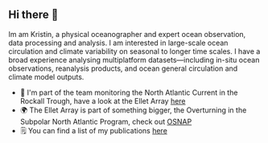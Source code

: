 ## Hi there 👋
Im am Kristin, a physical oceanographer and expert ocean observation, data processing and analysis. I am interested in large-scale ocean circulation and climate variability on seasonal to longer time scales. I have a broad experience analysing multiplatform datasets—including in-situ ocean observations, reanalysis products, and ocean general circulation and climate model outputs.

- 🔭 I'm part of the team monitoring the North Atlantic Current in the Rockall Trough, have a look at the Ellet Array [here](https://scotmarphys.github.io/ScotMarPhys.OSNAP-Mooring-Processing.io/)
- 🌍 The Ellet Array is part of something bigger, the Overturning in the Subpolar North Atlantic Program, check out [OSNAP](https://www.o-snap.org/)
- 🗒️ You can find a list of my publications [here](https://scholar.google.com/citations?user=tA7ggMAAAAAJ&hl=en)

<!--
**Kristin-2002/kristin-2002** is a ✨ _special_ ✨ repository because its `README.md` (this file) appears on your GitHub profile.

Here are some ideas to get you started:

- 🔭 I’m currently working on ...
- 🌱 I’m currently learning ...
- 👯 I’m looking to collaborate on ...
- 🤔 I’m looking for help with ...
- 💬 Ask me about ...
- 📫 How to reach me: ...
- 😄 Pronouns: ...
- ⚡ Fun fact: ...
-->

